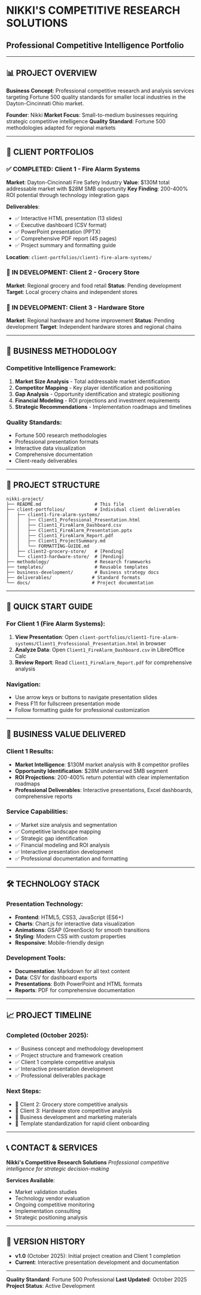 # NIKKI'S COMPETITIVE RESEARCH SOLUTIONS
## Professional Competitive Intelligence Portfolio

---

## 📊 **PROJECT OVERVIEW**

**Business Concept**: Professional competitive research and analysis services targeting Fortune 500 quality standards for smaller local industries in the Dayton-Cincinnati Ohio market.

**Founder**: Nikki
**Market Focus**: Small-to-medium businesses requiring strategic competitive intelligence
**Quality Standard**: Fortune 500 methodologies adapted for regional markets

---

## 🎯 **CLIENT PORTFOLIOS**

### ✅ **COMPLETED: Client 1 - Fire Alarm Systems**
**Market**: Dayton-Cincinnati Fire Safety Industry
**Value**: $130M total addressable market with $28M SMB opportunity
**Key Finding**: 200-400% ROI potential through technology integration gaps

**Deliverables**:
- ✅ Interactive HTML presentation (13 slides)
- ✅ Executive dashboard (CSV format)
- ✅ PowerPoint presentation (PPTX)
- ✅ Comprehensive PDF report (45 pages)
- ✅ Project summary and formatting guide

**Location**: `client-portfolios/client1-fire-alarm-systems/`

### 🚧 **IN DEVELOPMENT: Client 2 - Grocery Store**
**Market**: Regional grocery and food retail
**Status**: Pending development
**Target**: Local grocery chains and independent stores

### 🚧 **IN DEVELOPMENT: Client 3 - Hardware Store**
**Market**: Regional hardware and home improvement
**Status**: Pending development
**Target**: Independent hardware stores and regional chains

---

## 🏢 **BUSINESS METHODOLOGY**

### Competitive Intelligence Framework:
1. **Market Size Analysis** - Total addressable market identification
2. **Competitor Mapping** - Key player identification and positioning
3. **Gap Analysis** - Opportunity identification and strategic positioning
4. **Financial Modeling** - ROI projections and investment requirements
5. **Strategic Recommendations** - Implementation roadmaps and timelines

### Quality Standards:
- Fortune 500 research methodologies
- Professional presentation formats
- Interactive data visualization
- Comprehensive documentation
- Client-ready deliverables

---

## 📁 **PROJECT STRUCTURE**

```
nikki-project/
├── README.md                    # This file
├── client-portfolios/           # Individual client deliverables
│   ├── client1-fire-alarm-systems/
│   │   ├── Client1_Professional_Presentation.html
│   │   ├── Client1_FireAlarm_Dashboard.csv
│   │   ├── Client1_FireAlarm_Presentation.pptx
│   │   ├── Client1_FireAlarm_Report.pdf
│   │   ├── Client1_ProjectSummary.md
│   │   └── FORMATTING-GUIDE.md
│   ├── client2-grocery-store/   # [Pending]
│   └── client3-hardware-store/  # [Pending]
├── methodology/                 # Research frameworks
├── templates/                   # Reusable templates
├── business-development/        # Business strategy docs
├── deliverables/               # Standard formats
└── docs/                       # Project documentation
```

---

## 🚀 **QUICK START GUIDE**

### For Client 1 (Fire Alarm Systems):
1. **View Presentation**: Open `client-portfolios/client1-fire-alarm-systems/Client1_Professional_Presentation.html` in browser
2. **Analyze Data**: Open `Client1_FireAlarm_Dashboard.csv` in LibreOffice Calc
3. **Review Report**: Read `Client1_FireAlarm_Report.pdf` for comprehensive analysis

### Navigation:
- Use arrow keys or buttons to navigate presentation slides
- Press F11 for fullscreen presentation mode
- Follow formatting guide for professional customization

---

## 💼 **BUSINESS VALUE DELIVERED**

### Client 1 Results:
- **Market Intelligence**: $130M market analysis with 8 competitor profiles
- **Opportunity Identification**: $28M underserved SMB segment
- **ROI Projections**: 200-400% return potential with clear implementation roadmaps
- **Professional Deliverables**: Interactive presentations, Excel dashboards, comprehensive reports

### Service Capabilities:
- ✅ Market size analysis and segmentation
- ✅ Competitive landscape mapping
- ✅ Strategic gap identification
- ✅ Financial modeling and ROI analysis
- ✅ Interactive presentation development
- ✅ Professional documentation and formatting

---

## 🛠️ **TECHNOLOGY STACK**

### Presentation Technology:
- **Frontend**: HTML5, CSS3, JavaScript (ES6+)
- **Charts**: Chart.js for interactive data visualization
- **Animations**: GSAP (GreenSock) for smooth transitions
- **Styling**: Modern CSS with custom properties
- **Responsive**: Mobile-friendly design

### Development Tools:
- **Documentation**: Markdown for all text content
- **Data**: CSV for dashboard exports
- **Presentations**: Both PowerPoint and HTML formats
- **Reports**: PDF for comprehensive documentation

---

## 📈 **PROJECT TIMELINE**

### Completed (October 2025):
- ✅ Business concept and methodology development
- ✅ Project structure and framework creation
- ✅ Client 1 complete competitive analysis
- ✅ Interactive presentation development
- ✅ Professional deliverables package

### Next Steps:
- 🚧 Client 2: Grocery store competitive analysis
- 🚧 Client 3: Hardware store competitive analysis
- 🚧 Business development and marketing materials
- 🚧 Template standardization for rapid client onboarding

---

## 📞 **CONTACT & SERVICES**

**Nikki's Competitive Research Solutions**
*Professional competitive intelligence for strategic decision-making*

**Services Available**:
- Market validation studies
- Technology vendor evaluation
- Ongoing competitive monitoring
- Implementation consulting
- Strategic positioning analysis

---

## 🔄 **VERSION HISTORY**

- **v1.0** (October 2025): Initial project creation and Client 1 completion
- **Current**: Interactive presentation development and documentation

---

**Quality Standard**: Fortune 500 Professional
**Last Updated**: October 2025
**Project Status**: Active Development